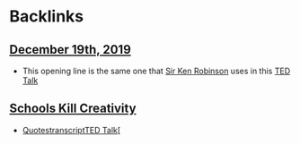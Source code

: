 
# Backlinks
## [December 19th, 2019](<December 19th, 2019.md>)
- This opening line is the same one that [Sir Ken Robinson](<Sir Ken Robinson.md>) uses in this [TED Talk](<TED Talk.md>)

## [Schools Kill Creativity](<Schools Kill Creativity.md>)
- [Quotes](<Quotes.md>)[transcript](<transcript.md>)[TED Talk](<TED Talk.md>)[

